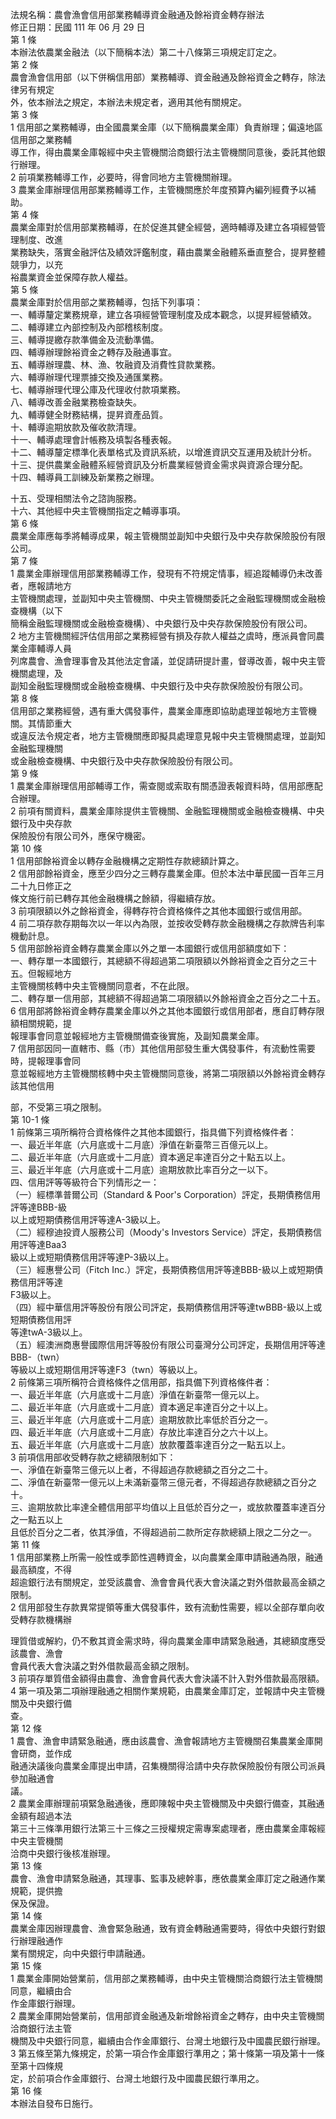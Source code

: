 法規名稱：農會漁會信用部業務輔導資金融通及餘裕資金轉存辦法  
修正日期：民國 111 年 06 月 29 日  
第 1 條  
本辦法依農業金融法（以下簡稱本法）第二十八條第三項規定訂定之。  
第 2 條  
農會漁會信用部（以下併稱信用部）業務輔導、資金融通及餘裕資金之轉存，除法律另有規定  
外，依本辦法之規定，本辦法未規定者，適用其他有關規定。  
第 3 條  
1 信用部之業務輔導，由全國農業金庫（以下簡稱農業金庫）負責辦理；偏遠地區信用部之業務輔  
導工作，得由農業金庫報經中央主管機關洽商銀行法主管機關同意後，委託其他銀行辦理。  
2 前項業務輔導工作，必要時，得會同地方主管機關辦理。  
3 農業金庫辦理信用部業務輔導工作，主管機關應於年度預算內編列經費予以補助。  
第 4 條  
農業金庫對於信用部業務輔導，在於促進其健全經營，適時輔導及建立各項經營管理制度、改進  
業務缺失，落實金融評估及績效評鑑制度，藉由農業金融體系垂直整合，提昇整體競爭力，以充  
裕農業資金並保障存款人權益。  
第 5 條  
農業金庫對於信用部之業務輔導，包括下列事項：  
一、輔導釐定業務規章，建立各項經營管理制度及成本觀念，以提昇經營績效。  
二、輔導建立內部控制及內部稽核制度。  
三、輔導提繳存款準備金及流動準備。  
四、輔導辦理餘裕資金之轉存及融通事宜。  
五、輔導辦理農、林、漁、牧融資及消費性貸款業務。  
六、輔導辦理代理票據交換及通匯業務。  
七、輔導辦理代理公庫及代理收付款項業務。  
八、輔導改善金融業務檢查缺失。  
九、輔導健全財務結構，提昇資產品質。  
十、輔導逾期放款及催收款清理。  
十一、輔導處理會計帳務及填製各種表報。  
十二、輔導釐定標準化表單格式及資訊系統，以增進資訊交互運用及統計分析。  
十三、提供農業金融體系經營資訊及分析農業經營資金需求與資源合理分配。  
十四、輔導員工訓練及新業務之辦理。  


十五、受理相關法令之諮詢服務。  
十六、其他經中央主管機關指定之輔導事項。  
第 6 條  
農業金庫應每季將輔導成果，報主管機關並副知中央銀行及中央存款保險股份有限公司。  
第 7 條  
1 農業金庫辦理信用部業務輔導工作，發現有不符規定情事，經追蹤輔導仍未改善者，應報請地方  
主管機關處理，並副知中央主管機關、中央主管機關委託之金融監理機關或金融檢查機構（以下  
簡稱金融監理機關或金融檢查機構）、中央銀行及中央存款保險股份有限公司。  
2 地方主管機關經評估信用部之業務經營有損及存款人權益之虞時，應派員會同農業金庫輔導人員  
列席農會、漁會理事會及其他法定會議，並促請研提計畫，督導改善，報中央主管機關處理，及  
副知金融監理機關或金融檢查機構、中央銀行及中央存款保險股份有限公司。  
第 8 條  
信用部之業務經營，遇有重大偶發事件，農業金庫應即協助處理並報地方主管機關。其情節重大  
或違反法令規定者，地方主管機關應即擬具處理意見報中央主管機關處理，並副知金融監理機關  
或金融檢查機構、中央銀行及中央存款保險股份有限公司。  
第 9 條  
1 農業金庫辦理信用部輔導工作，需查閱或索取有關憑證表報資料時，信用部應配合辦理。  
2 前項有關資料，農業金庫除提供主管機關、金融監理機關或金融檢查機構、中央銀行及中央存款  
保險股份有限公司外，應保守機密。  
第 10 條  
1 信用部餘裕資金以轉存金融機構之定期性存款總額計算之。  
2 信用部餘裕資金，應至少四分之三轉存農業金庫。但於本法中華民國一百年三月二十九日修正之  
條文施行前已轉存其他金融機構之餘額，得繼續存放。  
3 前項限額以外之餘裕資金，得轉存符合資格條件之其他本國銀行或信用部。  
4 前二項存款存期每次以一年以內為限，並按收受轉存款金融機構之存款牌告利率機動計息。  
5 信用部餘裕資金轉存農業金庫以外之單一本國銀行或信用部額度如下：  
一、轉存單一本國銀行，其總額不得超過第二項限額以外餘裕資金之百分之三十五。但報經地方  
主管機關核轉中央主管機關同意者，不在此限。  
二、轉存單一信用部，其總額不得超過第二項限額以外餘裕資金之百分之二十五。  
6 信用部將餘裕資金轉存農業金庫以外之其他本國銀行或信用部者，應自訂轉存限額相關規範，提  
報理事會同意並報經地方主管機關備查後實施，及副知農業金庫。  
7 信用部因同一直轄市、縣（市）其他信用部發生重大偶發事件，有流動性需要時，提報理事會同  
意並報經地方主管機關核轉中央主管機關同意後，將第二項限額以外餘裕資金轉存該其他信用  


部，不受第三項之限制。  
第 10-1 條  
1 前條第三項所稱符合資格條件之其他本國銀行，指具備下列資格條件者：  
一、最近半年底（六月底或十二月底）淨值在新臺幣三百億元以上。  
二、最近半年底（六月底或十二月底）資本適足率達百分之十點五以上。  
三、最近半年底（六月底或十二月底）逾期放款比率百分之一以下。  
四、信用評等等級符合下列情形之一：  
（一）經標準普爾公司（Standard & Poor's Corporation）評定，長期債務信用評等達BBB-級  
以上或短期債務信用評等達A-3級以上。  
（二）經穆迪投資人服務公司（Moody's Investors Service）評定，長期債務信用評等達Baa3  
級以上或短期債務信用評等達P-3級以上。  
（三）經惠譽公司（Fitch Inc.）評定，長期債務信用評等達BBB-級以上或短期債務信用評等達  
F3級以上。  
（四）經中華信用評等股份有限公司評定，長期債務信用評等達twBBB-級以上或短期債務信用評  
等達twA-3級以上。  
（五）經澳洲商惠譽國際信用評等股份有限公司臺灣分公司評定，長期信用評等達BBB-（twn）  
等級以上或短期信用評等達F3（twn）等級以上。  
2 前條第三項所稱符合資格條件之信用部，指具備下列資格條件者：  
一、最近半年底（六月底或十二月底）淨值在新臺幣一億元以上。  
二、最近半年底（六月底或十二月底）資本適足率達百分之十以上。  
三、最近半年底（六月底或十二月底）逾期放款比率低於百分之一。  
四、最近半年底（六月底或十二月底）存放比率達百分之六十以上。  
五、最近半年底（六月底或十二月底）放款覆蓋率達百分之一點五以上。  
3 前項信用部收受轉存款之總額限制如下：  
一、淨值在新臺幣三億元以上者，不得超過存款總額之百分之二十。  
二、淨值在新臺幣一億元以上未滿新臺幣三億元者，不得超過存款總額之百分之十。  
三、逾期放款比率達全體信用部平均值以上且低於百分之一，或放款覆蓋率達百分之一點五以上  
且低於百分之二者，依其淨值，不得超過前二款所定存款總額上限之二分之一。  
第 11 條  
1 信用部業務上所需一般性或季節性週轉資金，以向農業金庫申請融通為限，融通最高額度，不得  
超逾銀行法有關規定，並受該農會、漁會會員代表大會決議之對外借款最高金額之限制。  
2 信用部發生存款異常提領等重大偶發事件，致有流動性需要，經以全部存單向收受轉存款機構辦  


理質借或解約，仍不敷其資金需求時，得向農業金庫申請緊急融通，其總額度應受該農會、漁會  
會員代表大會決議之對外借款最高金額之限制。  
3 前項存單質借金額得由農會、漁會會員代表大會決議不計入對外借款最高限額。  
4 第一項及第二項辦理融通之相關作業規範，由農業金庫訂定，並報請中央主管機關及中央銀行備  
查。  
第 12 條  
1 農會、漁會申請緊急融通，應由該農會、漁會報請地方主管機關召集農業金庫開會研商，並作成  
融通決議後向農業金庫提出申請，召集機關得洽請中央存款保險股份有限公司派員參加融通會  
議。  
2 農業金庫辦理前項緊急融通後，應即陳報中央主管機關及中央銀行備查，其融通金額有超過本法  
第三十三條準用銀行法第三十三條之三授權規定需專案處理者，應由農業金庫報經中央主管機關  
洽商中央銀行後核准辦理。  
第 13 條  
農會、漁會申請緊急融通，其理事、監事及總幹事，應依農業金庫訂定之融通作業規範，提供擔  
保及保證。  
第 14 條  
農業金庫因辦理農會、漁會緊急融通，致有資金轉融通需要時，得依中央銀行對銀行辦理融通作  
業有關規定，向中央銀行申請融通。  
第 15 條  
1 農業金庫開始營業前，信用部之業務輔導，由中央主管機關洽商銀行法主管機關同意，繼續由合  
作金庫銀行辦理。  
2 農業金庫開始營業前，信用部資金融通及新增餘裕資金之轉存，由中央主管機關洽商銀行法主管  
機關及中央銀行同意，繼續由合作金庫銀行、台灣土地銀行及中國農民銀行辦理。  
3 第五條至第九條規定，於第一項合作金庫銀行準用之；第十條第一項及第十一條至第十四條規  
定，於前項合作金庫銀行、台灣土地銀行及中國農民銀行準用之。  
第 16 條  
本辦法自發布日施行。  


